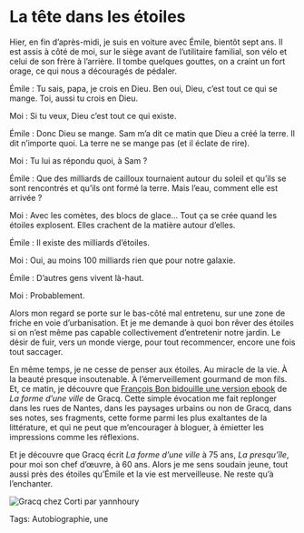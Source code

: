 # La tête dans les étoiles

Hier, en fin d’après-midi, je suis en voiture avec Émile, bientôt sept ans. Il est assis à côté de moi, sur le siège avant de l’utilitaire familial, son vélo et celui de son frère à l’arrière. Il tombe quelques gouttes, on a craint un fort orage, ce qui nous a découragés de pédaler.

Émile : Tu sais, papa, je crois en Dieu. Ben oui, Dieu, c’est tout ce qui se mange. Toi, aussi tu crois en Dieu.

Moi : Si tu veux, Dieu c’est tout ce qui existe.

Émile : Donc Dieu se mange. Sam m’a dit ce matin que Dieu a créé la terre. Il dit n’importe quoi. La terre ne se mange pas (et il éclate de rire).

Moi : Tu lui as répondu quoi, à Sam ?

Émile : Que des milliards de cailloux tournaient autour du soleil et qu’ils se sont rencontrés et qu’ils ont formé la terre. Mais l’eau, comment elle est arrivée ?

Moi : Avec les comètes, des blocs de glace… Tout ça se crée quand les étoiles explosent. Elles crachent de la matière autour d’elles.

Émile : Il existe des milliards d’étoiles.

Moi : Oui, au moins 100 milliards rien que pour notre galaxie.

Émile : D’autres gens vivent là-haut.

Moi : Probablement.

Alors mon regard se porte sur le bas-côté mal entretenu, sur une zone de friche en voie d’urbanisation. Et je me demande à quoi bon rêver des étoiles si on n’est même pas capable collectivement d’entretenir notre jardin. Le désir de fuir, vers un monde vierge, pour tout recommencer, encore une fois tout saccager.

En même temps, je ne cesse de penser aux étoiles. Au miracle de la vie. À la beauté presque insoutenable. À l’émerveillement gourmand de mon fils. Et, ce matin, je découvre que [François Bon bidouille une version ebook](https://twitter.com/fbon/status/448712892083617792) de *La forme d’une ville* de Gracq. Cette simple évocation me fait replonger dans les rues de Nantes, dans les paysages urbains ou non de Gracq, dans ses notes, ses fragments, cette forme parmi les plus exaltantes de la littérature, et qui ne peut que m’encourager à bloguer, à émietter les impressions comme les réflexions.

Et je découvre que Gracq écrit *La forme d’une ville* à 75 ans, *La presqu’île*, pour moi son chef d’œuvre, à 60 ans. Alors je me sens soudain jeune, tout aussi près des étoiles qu’Émile et la vie est merveilleuse. Ne reste qu’à l’enchanter.

![Gracq chez Corti par yannhoury](https://tcrouzet.com/images_tc/2014/03/corti-600x547.jpg)



Tags: Autobiographie, une